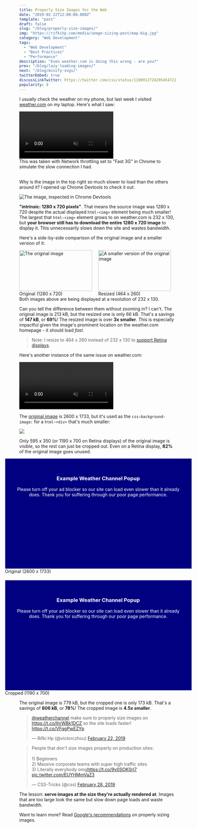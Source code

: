 ```yaml
---
title: Properly Size Images for the Web
date: "2019-02-22T12:00:00.000Z"
template: "post"
draft: false
slug: "/blog/properly-size-images/"
img: "https://rifkihp.com/media/image-sizing-post/map-big.jpg"
category: "Web Development"
tags:
  - "Web Development"
  - "Best Practices"
  - "Performance"
description: "Even weather.com is doing this wrong - are you?"
prev: "/blog/lazy-loading-images/"
next: "/blog/minify-svgs/"
twitterEmbed: true
discussLinkTwitter: https://twitter.com/css/status/1100912724295454721
popularity: 8
---
```


<style>
.inline-image-wrapper {
  display: inline-block;
  flex-grow: 1;
  flex-shrink: 0;
}
.inline-images-container {
  display: flex;
  flex-direction: row;
  justify-content: center;
  flex-wrap: wrap;
}
</style>

I usually check the weather on my phone, but last week I visited [weather.com](https://weather.com) on my laptop. Here's what I saw:

<video class="with-shadow" autoplay loop muted controls />
  <source src="/media/image-sizing-post/weather.com article.mp4" type="video/mp4" />
</video>
<figcaption>
  This was taken with Network throttling set to "Fast 3G" in Chrome to simulate the slow connection I had.
</figcaption>

<br />

Why is the image in the top right so much slower to load than the others around it? I opened up Chrome Devtools to check it out:

<img class="with-shadow" src="/media/image-sizing-post/map-inspected.png" alt="The image, inspected in Chrome Devtools"></img>

**"intrinsic: 1280 x 720 pixels"**. That means the source image was 1280 x 720 despite the actual displayed `html›<img>` element being much smaller! The largest that `html›<img>` element grows to on weather.com is 232 x 130, but **your browser still has to download the entire 1280 x 720 image** to display it. This unnecessarily slows down the site and wastes bandwidth.

Here's a side-by-side comparison of the original image and a smaller version of it:

<div class="inline-images-container">
  <div class="inline-image-wrapper">
    <img src="/media/image-sizing-post/map-big.jpg" width="232" height="130" alt="The original image" />
    <figcaption>Original (1280 x 720)</figcaption>
  </div>
  <div class="inline-image-wrapper">
    <img src="/media/image-sizing-post/map-small.jpg" width="232" height="130" alt="A smaller version of the original image" />
    <figcaption>Resized (464 x 260)</figcaption>
  </div>
</div>
<figcaption>
  Both images above are being displayed at a resolution of 232 x 130.
</figcaption>

Can you tell the difference between them without zooming in? I can't. The original image is 213 kB, but the resized one is only 66 kB. That's a savings of **147 kB**, or **69%**! The resized image is over **3x smaller**. This is especially impactful given the image's prominent location on the weather.com homepage - it should load _fast_.

>Note: I resize to 464 x 260 instead of 232 x 130 to [support Retina displays](https://www.danrodney.com/blog/retina-web-graphics-explained-1x-versus-2x-low-res-versus-hi-res/).

Here's another instance of the same issue on weather.com:

<video autoplay loop muted controls />
  <source src="/media/image-sizing-post/weather.com popup.mp4" type="video/mp4" />
</video>

<br />

The <a href="/media/image-sizing-post/clouds-big.jpg" target="_blank">original image</a> is 2600 x 1733, but it's used as the `css›background-image:` for a `html›<div>` that's much smaller:

![](./media-link/image-sizing-post/clouds-inspected.png)

Only 595 x 350 (or 1190 x 700 on Retina displays) of the original image is visible, so the rest can just be cropped out. Even on a Retina display, **82%** of the original image goes unused.

<style>
  .clouds-image {
    background-color: navy;
    margin: 0 auto;
    width: 535px;
    height: 290px;
    padding: 30px;
  }

  .clouds-image h3, .clouds-image p {
    color: white;
    text-align: center;
  }

  @media screen and (max-width: 685px) {
    .clouds-image {
      width: 278px;
      height: 280px;
      padding: 10px;
    }
  }
</style>
<div class="inline-images-container">
  <div class="inline-image-wrapper" style="margin-bottom: 20px;">
    <div class="clouds-image" style="background-image: url(/media/image-sizing-post/clouds-big.jpg);">
      <h3 style="color: white;">Example Weather Channel Popup</h3>
      <p style="color: white;">Please turn off your ad blocker so our site can load even slower than it already does. Thank you for suffering through our poor page performance.</p>
    </div>
    <figcaption>Original (2600 x 1733)</figcaption>
  </div>
  <div class="inline-image-wrapper">
    <div class="clouds-image" style="background-image: url(/media/image-sizing-post/clouds-cropped.jpg);">
      <h3 style="color: white;">Example Weather Channel Popup</h3>
      <p style="color: white;">Please turn off your ad blocker so our site can load even slower than it already does. Thank you for suffering through our poor page performance.</p>
    </div>
    <figcaption>Cropped (1190 x 700)</figcaption>
  </div>
</div>

The original image is 779 kB, but the cropped one is only 173 kB. That's a savings of **606 kB**, or **78%**! The cropped image is **4.5x smaller**.

<blockquote class="twitter-tweet" data-lang="en"><p lang="en" dir="ltr"><a href="https://twitter.com/weatherchannel?ref_src=twsrc%5Etfw">@weatherchannel</a> make sure to properly size images on <a href="https://t.co/lhrWBk1DCZ">https://t.co/lhrWBk1DCZ</a> so the site loads faster! <a href="https://t.co/VFqgPwEZYp">https://t.co/VFqgPwEZYp</a></p>&mdash; Rifki Hp (@victorczhou) <a href="https://twitter.com/victorczhou/status/1098966369532555264?ref_src=twsrc%5Etfw">February 22, 2019</a></blockquote>
<blockquote class="twitter-tweet" data-lang="en"><p lang="en" dir="ltr">People that don&#39;t size images properly on production sites:<br><br>1) Beginners<br>2) Massive corporate teams with super high traffic sites<br>3) Literally everybody omg<a href="https://t.co/9v0SOK0rI7">https://t.co/9v0SOK0rI7</a> <a href="https://t.co/EUYHMmVaZ3">pic.twitter.com/EUYHMmVaZ3</a></p>&mdash; CSS-Tricks (@css) <a href="https://twitter.com/css/status/1100912724295454721?ref_src=twsrc%5Etfw">February 28, 2019</a></blockquote>

The lesson: **serve images at the size they're actually rendered at**. Images that are too large look the same but slow down page loads and waste bandwidth.

Want to learn more? Read [Google's recommendations](https://developers.google.com/web/tools/lighthouse/audits/oversized-images) on properly sizing images.
